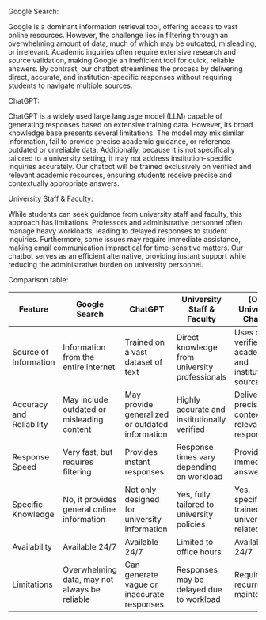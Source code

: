 Google Search:

Google is a dominant information retrieval tool, offering access to vast online resources. However, the challenge lies in filtering through an overwhelming amount of data, much of which may be outdated, misleading, or irrelevant. Academic inquiries often require extensive research and source validation, making Google an inefficient tool for quick, reliable answers. By contrast, our chatbot streamlines the process by delivering direct, accurate, and institution-specific responses without requiring students to navigate multiple sources.


ChatGPT:

ChatGPT is a widely used large language model (LLM) capable of generating responses based on extensive training data. However, its broad knowledge base presents several limitations. The model may mix similar information, fail to provide precise academic guidance, or reference outdated or unreliable data. Additionally, because it is not specifically tailored to a university setting, it may not address institution-specific inquiries accurately. Our chatbot will be trained exclusively on verified and relevant academic resources, ensuring students receive precise and contextually appropriate answers.


University Staff & Faculty:

While students can seek guidance from university staff and faculty, this approach has limitations. Professors and administrative personnel often manage heavy workloads, leading to delayed responses to student inquiries. Furthermore, some issues may require immediate assistance, making email communication impractical for time-sensitive matters. Our chatbot serves as an efficient alternative, providing instant support while reducing the administrative burden on university personnel.

Comparison table:

| Feature                        | Google Search                                      | ChatGPT                                            | University Staff & Faculty                        | (Our) University Chatbot                                                   |
|--------------------------------|----------------------------------------------------|----------------------------------------------------|---------------------------------------------------|----------------------------------------------------------------------------|
| Source of Information          | Information from the entire internet               | Trained on a vast dataset of text                  | Direct knowledge from university professionals    | Uses only verified academic and institutional sources                      |
| Accuracy and Reliability       | May include outdated or misleading content         | May provide generalized or outdated information    | Highly accurate and institutionally verified      | Delivers precise and contextually relevant responses                       |
| Response Speed                 | Very fast, but requires filtering                  | Provides instant responses                         | Response times vary depending on workload         | Provides immediate answers                                                 |
| Specific Knowledge             | No, it provides general online information         | Not only designed for university information       | Yes, fully tailored to university policies        | Yes, specifically trained on university-related data                       |
| Availability                   | Available 24/7                                     | Available 24/7                                     | Limited to office hours                           | Available 24/7                                                             |
| Limitations                    | Overwhelming data, may not always be reliable      | Can generate vague or inaccurate responses         | Responses may be delayed due to workload          | Requires recurrent maintenance                                             |
